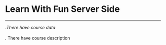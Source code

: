 # Learn With Fun Server Side
****
.*There have course data<br></br>
.* There have course description
